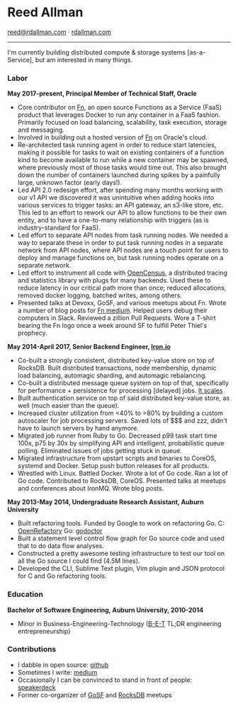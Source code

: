# Reed Allman

<reed@rdallman.com> · [rdallman.com]

-------------------------------------------------------------------

I'm currently building distributed compute & storage systems [as-a-Service],
but am interested in many things.

### Labor

**May 2017-present, Principal Member of Technical Staff, Oracle**

  *  Core contributor on [Fn], an open source Functions as a Service (FaaS)
     product that leverages Docker to run any container in a FaaS fashion.
     Primarily focused on load balancing, scalability, task execution, storage
     and messaging.
  *  Involved in building out a hosted version of [Fn] on Oracle's cloud.
  *  Re-architected task running agent in order to reduce start latencies,
     making it possible for tasks to wait on existing containers of a function
     kind to become available to run while a new container may be spawned,
     where previously most of those tasks would time out. This also brought
     down the number of containers launched during spikes by a painfully
     large, unknown factor (early days!).
  *  Led API 2.0 redesign effort, after spending many months working with our
     v1 API we discovered it was unintuitive when adding hooks into various
     services to trigger tasks: an API gateway, an s3-like store, etc. This
     led to an effort to rework our API to allow functions to be their own
     entity, and to have a one-to-many relationship with triggers (as is
     industry-standard for FaaS).
  *  Led effort to separate API nodes from task running nodes. We needed a way
     to separate these in order to put task running nodes in a separate network
     from API nodes, where API nodes are a touch point for users to deploy and
     manage functions on, but task running nodes operate on a separate network.
  *  Led effort to instrument all code with [OpenCensus], a distributed
     tracing and statistics library with plugs for many backends. Used these
     to reduce latency in our critical path more than once; reduced
     allocations, removed docker logging, batched writes, among others.
  *  Presented talks at Devoxx, GoSF, and various meetups about Fn. Wrote a
     number of blog posts for [Fn medium]. Helped users debug their computers
     in Slack. Reviewed a zillion Pull Requests. Wore a T-shirt bearing the
     Fn logo once a week around SF to fulfill Peter Thiel's prophecy.

**May 2014-April 2017, Senior Backend Engineer, [Iron.io]**

  *  Co-built a strongly consistent, distributed key-value store on top of RocksDB.
     Built distributed transactions, node membership, dynamic load balancing,
     automagic sharding, and automagic rebalancing.
  *  Co-built a distributed message queue system on top of that, specifically
     for performance + persistence for processing [delayed] jobs. [It scales]
  *  Built authentication service on top of said distributed key-value store,
     as well (much easier than the queue).
  *  Increased cluster utilization from <40% to >80% by building a custom
     autoscaler for job processing servers. Saved lots of $$$ and zzz,
     didn't have to launch servers by hand anymore.
  *  Migrated job runner from Ruby to Go. Decreased p99 task start time 100x,
     p75 by 30x by simplifying API and intelligent, probabilistic queue
     polling. Eliminated issues of jobs getting stuck in queue.
  *  Migrated infrastructure from upstart scripts and binaries to CoreOS,
     systemd and Docker. Setup push button releases for all products.
  *  Wrestled with Linux. Battled Docker. Wrote a lot of Go code. Ran a lot of
     Go code. Contributed to RocksDB, CoreOS. Presented talks at meetups and
     conferences about IronMQ. Wrote blog posts.

**May 2013-May 2014, Undergraduate Research Assistant, Auburn University** 

  *  Built refactoring tools. Funded by Google to work on refactoring Go. C:
     [OpenRefactory] Go: [godoctor]
  *  Built a statement level control flow graph for Go source code and used
     that to do data flow analyses.
  *  Constructed a pretty awesome testing infrastructure to test our tool on
     all the Go source I could find (4.5M lines).
  *  Developed the CLI, Sublime Text plugin, Vim plugin and JSON protocol for
     C and Go refactoring tools.

### Education

**Bachelor of Software Engineering, Auburn University, 2010-2014**

  *  Minor in Business-Engineering-Technology ([B-E-T] TL;DR engineering entrepreneurship)

### Contributions

  *  I dabble in open source: [github]
  *  Sometimes I write: [medium]
  *  Occasionally I can be convinced to stand in front of people: [speakerdeck]
  *  Former co-organizer of [GoSF] and [RocksDB] meetups

[It scales]:https://www.iron.io/1m-msgsec-ironmqv3-hits-dos-commas/
[B-E-T]:https://eng.auburn.edu/research/centers/twc/bet-program/index.html
[github]:https://github.com/rdallman
[godoctor]:https://github.com/godoctor/godoctor
[Iron.io]:https://iron.io
[OpenRefactory]:https://dl.acm.org/citation.cfm?id=2541349
[rdallman.com]:https://rdallman.com
[speakerdeck]:https://speakerdeck.com/rdallman
[GoSF]:https://www.meetup.com/golangsf
[RocksDB]:https://www.meetup.com/RocksDB
[medium]: https://medium.com/@rdallman10
[Fn]:https://github.com/fnproject/fn
[OpenCensus]:https://opencensus.io
[Fn medium]:https://medium.com/fnproject
